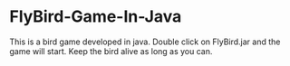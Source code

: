 # FlyBird-Game-In-Java
This is a bird game developed in java.
Double click on FlyBird.jar and the game will start.
Keep the bird alive as long as you can.
